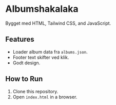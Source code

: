 # Albumshakalaka

Bygget med HTML, Tailwind CSS, and JavaScript.

## Features

- Loader album data fra `albums.json`.
- Footer text skifter ved klik.
- Godt design.

## How to Run

1. Clone this repository.
2. Open `index.html` in a browser.
